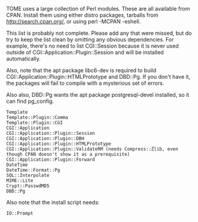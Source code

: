 TOME uses a large collection of Perl modules.  These are all available from CPAN.  Install them using either distro packages, tarballs from http://search.cpan.org/, or using perl -MCPAN -eshell.

This list is probably not complete.  Please add any that were missed, but do try to keep the list clean by omitting any obvious dependencies.  For example, there's no need to list CGI::Session because it is never used outside of CGI::Application::Plugin::Session and will be installed automatically.

Also, note that the apt package libc6-dev is required to build CGI::Application::Plugin::HTMLPrototype and DBD::Pg.  If you don't have it, the packages will fail to compile with a mysterious set of errors.

Also also, DBD::Pg wants the apt package postgresql-devel installed, so it can find pg\_config.

```
Template
Template::Plugin::Comma
Template::Plugin::CGI
CGI::Application
CGI::Application::Plugin::Session
CGI::Application::Plugin::DBH
CGI::Application::Plugin::HTMLPrototype
CGI::Application::Plugin::ValidateRM (needs Compress::Zlib, even though CPAN doesn't show it as a prerequisite)
CGI::Application::Plugin::Forward
DateTime
DateTime::Format::Pg
SQL::Interpolate
MIME::Lite
Crypt::PasswdMD5
DBD::Pg
```

Also note that the install script needs:

```
IO::Prompt
```